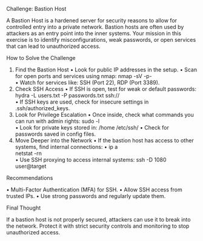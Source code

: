 Challenge: Bastion Host

A Bastion Host is a hardened server for security reasons to allow for controlled entry into a private network. Bastion hosts are often used by attackers as an entry point into the inner systems. Your mission in this exercise is to identify misconfigurations, weak passwords, or open services that can lead to unauthorized access.

How to Solve the Challenge

1. Find the Bastion Host
•	Look for public IP addresses in the setup.
•	Scan for open ports and services using nmap:
nmap -sV -p- <target-IP>  
•	Watch for services like: SSH (Port 22), RDP (Port 3389). 
2. Check SSH Access
•	If SSH is open, test for weak or default passwords:
hydra -L users.txt -P passwords.txt ssh://<target-IP>  
•	If SSH keys are used, check for insecure settings in .ssh/authorized_keys.
3. Look for Privilege Escalation
•	Once inside, check what commands you can run with admin rights:
sudo -l  
•	Look for private keys stored in: /home  /etc/ssh/
•	Check for passwords saved in config files.
4. Move Deeper into the Network
•	If the bastion host has access to other systems, find internal connections:
•	ip a  
netstat -rn  
•	Use SSH proxying to access internal systems:
ssh -D 1080 user@target  

Recommendations 

•	Multi-Factor Authentication (MFA) for SSH.
•	Allow SSH access from trusted IPs.
•	Use strong passwords and regularly update them.

Final Thought

If a bastion host is not properly secured, attackers can use it to break into the network. Protect it with strict security controls and monitoring to stop unauthorized access.
